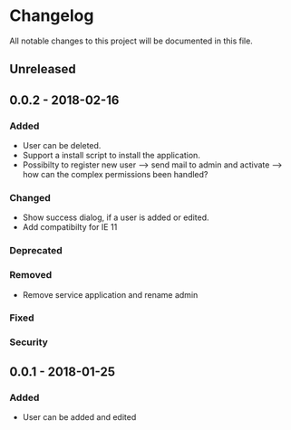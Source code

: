 # Changelog
All notable changes to this project will be documented in this file.

## Unreleased

## 0.0.2 - 2018-02-16
### Added
- User can be deleted.
- Support a install script to install the application.
- Possibilty to register new user --> send mail to admin and activate --> how can the complex permissions been handled?
### Changed
- Show success dialog, if a user is added or edited.
- Add compatibilty for IE 11 <meta http-equiv="X-UA-Compatible" content="IE=edge">
### Deprecated
### Removed
- Remove service application and rename admin
### Fixed
### Security

## 0.0.1 - 2018-01-25
### Added
- User can be added and edited
